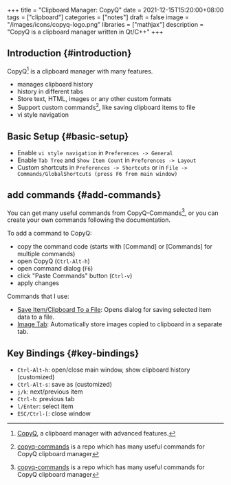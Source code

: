 +++
title = "Clipboard Manager: CopyQ"
date = 2021-12-15T15:20:00+08:00
tags = ["clipboard"]
categories = ["notes"]
draft = false
image = "/images/icons/copyq-logo.png"
libraries = ["mathjax"]
description = "CopyQ is a clipboard manager written in Qt/C++"
+++

## Introduction {#introduction}

CopyQ[^fn:1] is a clipboard manager with many features.

-   manages clipboard history
-   history in different tabs
-   Store text, HTML, images or any other custom formats
-   Support custom commands[^fn:2], like saving clipboard items to file
-   vi style navigation


## Basic Setup {#basic-setup}

-   Enable `vi style navigation` in `Preferences -> General`
-   Enable `Tab Tree` and `Show Item Count` in `Preferences -> Layout`
-   Custom shortcuts in `Preferences -> Shortcuts` or in `File -> Commands/GlobalShortcuts (press F6 from main window)`


## add commands {#add-commands}

You can get many useful commands from CopyQ-Commands[^fn:2], or you can create your own commands following the documentation.

To add a command to CopyQ:

-   copy the command code (starts with [Command] or [Commands] for multiple commands)
-   open CopyQ (`Ctrl-Alt-h`)
-   open command dialog (`F6`)
-   click "Paste Commands" button (`Ctrl-v`)
-   apply changes

Commands that I use:

-   [Save Item/Clipboard To a File](https://github.com/hluk/copyq-commands/blob/master/Application/save-item-clipboard-to-file.ini): Opens dialog for saving selected item data to a file.
-   [Image Tab](https://github.com/hluk/copyq-commands/blob/master/Automatic/image-tab.ini): Automatically store images copied to clipboard in a separate tab.


## Key Bindings {#key-bindings}

-   `Ctrl-Alt-h`: open/close main window, show clipboard history (customized)
-   `Ctrl-Alt-s`: save as (customized)
-   `j/k`: next/previous item
-   `Ctrl-h`: previous tab
-   `l/Enter`: select item
-   `ESC/Ctrl-[`: close window

[^fn:1]: [CopyQ](https://github.com/hluk/CopyQ), a clipboard manager with advanced features.
[^fn:2]: [copyq-commands](https://github.com/hluk/copyq-commands) is a repo which has many useful commands for CopyQ clipboard manager
